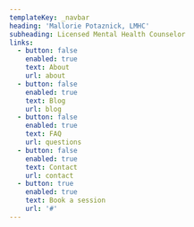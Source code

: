 ```yaml
---
templateKey: _navbar
heading: 'Mallorie Potaznick, LMHC'
subheading: Licensed Mental Health Counselor
links:
  - button: false
    enabled: true
    text: About
    url: about
  - button: false
    enabled: true
    text: Blog
    url: blog
  - button: false
    enabled: true
    text: FAQ
    url: questions
  - button: false
    enabled: true
    text: Contact
    url: contact
  - button: true
    enabled: true
    text: Book a session
    url: '#'
---
```


